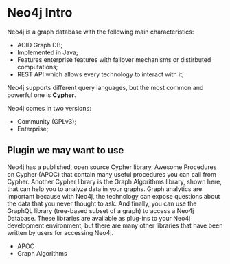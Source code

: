 # Neo4j Intro

Neo4j is a graph database with the following
main characteristics:
- ACID Graph DB;
- Implemented in Java;
- Features enterprise features with
  failover mechanisms or distirbuted computations;
- REST API which allows every technology to interact with it;


Neo4j supports different query languages, but the most common
and powerful one is **Cypher**.

Neo4j comes in two versions:
- Community (GPLv3);
- Enterprise;


## Plugin we may want to use

Neo4j has a published, open source Cypher library, Awesome Procedures
on Cypher (APOC) that contain many useful procedures you can call
from Cypher. Another Cypher library is the Graph Algorithms library,
shown here, that can help you to analyze data in your graphs. Graph
analytics are important because with Neo4j, the technology can expose
questions about the data that you never thought to ask. And finally, you
can use the GraphQL library (tree-based subset of a graph) to access a
Neo4j Database. These libraries are available as plug-ins to your Neo4j
development environment, but there are many other libraries that have
been written by users for accessing Neo4j.

- APOC
- Graph Algorithms



